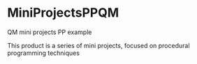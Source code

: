 # MiniProjectsPPQM
QM mini projects PP example


This product is a series of mini projects, focused on procedural programming techniques
